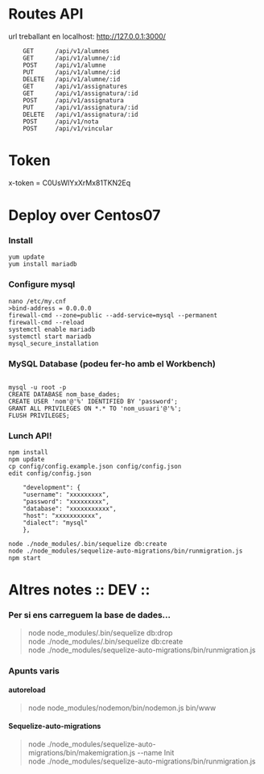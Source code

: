 
# Routes API
url treballant en localhost:    http://127.0.0.1:3000/
~~~
    GET      /api/v1/alumnes
    GET      /api/v1/alumne/:id
    POST     /api/v1/alumne
    PUT      /api/v1/alumne/:id
    DELETE   /api/v1/alumne/:id
    GET      /api/v1/assignatures
    GET      /api/v1/assignatura/:id
    POST     /api/v1/assignatura
    PUT      /api/v1/assignatura/:id
    DELETE   /api/v1/assignatura/:id
    POST     /api/v1/nota
    POST     /api/v1/vincular
~~~
# Token
x-token = C0UsWlYxXrMx81TKN2Eq

# Deploy over Centos07
### Install
    yum update
    yum install mariadb
### Configure mysql
~~~
nano /etc/my.cnf
>bind-address = 0.0.0.0
firewall-cmd --zone=public --add-service=mysql --permanent  
firewall-cmd --reload  
systemctl enable mariadb  
systemctl start mariadb  
mysql_secure_installation  
~~~
### MySQL Database (podeu fer-ho amb el Workbench)
~~~

mysql -u root -p  
CREATE DATABASE nom_base_dades;  
CREATE USER 'nom'@'%' IDENTIFIED BY 'password';
GRANT ALL PRIVILEGES ON *.* TO 'nom_usuari'@'%';    
FLUSH PRIVILEGES;  
~~~
### Lunch API!
~~~
npm install  
npm update  
cp config/config.example.json config/config.json  
edit config/config.json  

    "development": {  
    "username": "xxxxxxxxx",  
    "password": "xxxxxxxxx",   
    "database": "xxxxxxxxxxx",  
    "host": "xxxxxxxxxxx",  
    "dialect": "mysql"  
    },  

node ./node_modules/.bin/sequelize db:create
node ./node_modules/sequelize-auto-migrations/bin/runmigration.js  
npm start  
~~~
# Altres notes :: DEV ::
### Per si ens carreguem la base de dades...
> node node_modules/.bin/sequelize db:drop  
> node ./node_modules/.bin/sequelize db:create  
> node ./node_modules/sequelize-auto-migrations/bin/runmigration.js  
### Apunts varis
#### autoreload
> node node_modules/nodemon/bin/nodemon.js bin/www  
#### Sequelize-auto-migrations
> node ./node_modules/sequelize-auto-migrations/bin/makemigration.js --name Init  
> node ./node_modules/sequelize-auto-migrations/bin/runmigration.js  